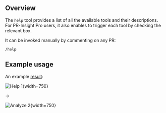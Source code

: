## Overview
The `help` tool provides a list of all the available tools and their descriptions.
For PR-Insight Pro users, it also enables to trigger each tool by checking the relevant box.

It can be invoked manually by commenting on any PR:
```
/help
```

## Example usage
An example [result](https://github.com/Khulnasoft/pr-insight/pull/546#issuecomment-1868524805):

![Help 1](https://khulnasoft.com/images/pr_insight/help1.png){width=750}

&rarr;

![Analyze 2](https://khulnasoft.com/images/pr_insight/help2.png){width=750}
